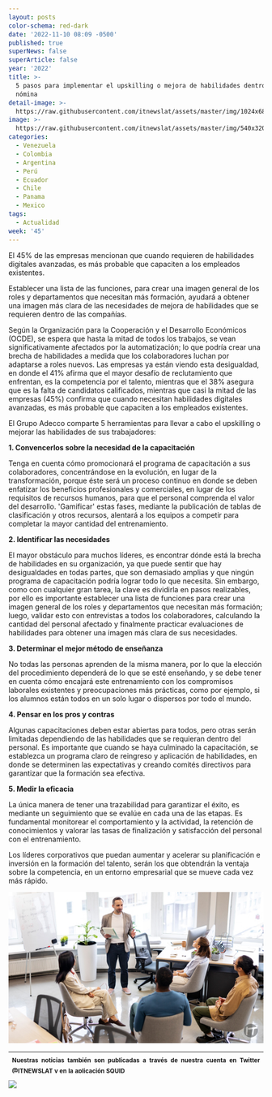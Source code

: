 ```yaml
---
layout: posts
color-schema: red-dark
date: '2022-11-10 08:09 -0500'
published: true
superNews: false
superArticle: false
year: '2022'
title: >-
  5 pasos para implementar el upskilling o mejora de habilidades dentro de la
  nómina
detail-image: >-
  https://raw.githubusercontent.com/itnewslat/assets/master/img/1024x680/presentacion-al-equipo-g.jpg
image: >-
  https://raw.githubusercontent.com/itnewslat/assets/master/img/540x320/presentacion-al-equipo-p.jpg
categories:
  - Venezuela
  - Colombia
  - Argentina
  - Perú
  - Ecuador
  - Chile
  - Panama
  - Mexico
tags:
  - Actualidad
week: '45'
---
```

El 45% de las empresas mencionan que cuando requieren de habilidades digitales avanzadas, es más probable que capaciten a los empleados existentes.

Establecer una lista de las funciones, para crear una imagen general de los roles y departamentos que necesitan más formación, ayudará a obtener una imagen más clara de las necesidades de mejora de habilidades
 que se requieren dentro de las compañías.
 
Según la Organización para la Cooperación y el Desarrollo Económicos (OCDE), se espera que hasta la mitad de todos los trabajos, se vean significativamente afectados por la automatización; lo que podría crear una brecha de habilidades a medida que los colaboradores luchan por adaptarse a roles nuevos. Las empresas ya están viendo esta desigualdad, en donde el 41% afirma que el mayor desafío de reclutamiento que enfrentan, es la competencia por el talento, mientras que el 38% asegura que es la falta de candidatos calificados, mientras que casi la mitad de las empresas (45%) confirma que cuando necesitan habilidades digitales avanzadas, es más probable que capaciten a los empleados existentes.
 
El Grupo Adecco comparte 5 herramientas para llevar a cabo el upskilling o mejorar las habilidades de sus trabajadores:
 
**1. Convencerlos sobre la necesidad de la capacitación**

Tenga en cuenta cómo promocionará el programa de capacitación a sus colaboradores, concentrándose en la evolución, en lugar de la transformación, porque éste será un proceso continuo en donde se deben enfatizar los beneficios profesionales y comerciales, en lugar de los requisitos de recursos humanos, para que el personal comprenda el valor del desarrollo. 'Gamificar' estas fases, mediante la publicación de tablas de clasificación y otros recursos, alentará a los equipos a competir para completar la mayor cantidad del entrenamiento.
 
**2. Identificar las necesidades**

El mayor obstáculo para muchos líderes, es encontrar dónde está la brecha de habilidades en su organización, ya que puede sentir que hay desigualdades en todas partes, que son demasiado amplias y que ningún programa de capacitación podría lograr todo lo que necesita. Sin embargo, como con cualquier gran tarea, la clave es dividirla en pasos realizables, por ello es importante establecer una lista de funciones para crear una imagen general de los roles y departamentos que necesitan más formación; luego, validar esto con entrevistas a todos los colaboradores, calculando la cantidad del personal afectado y finalmente practicar evaluaciones de habilidades para obtener una imagen más clara de sus necesidades.
 
**3. Determinar el mejor método de enseñanza**

No todas las personas aprenden de la misma manera, por lo que la elección del procedimiento dependerá de lo que se esté enseñando, y se debe tener en cuenta cómo encajará este entrenamiento con los compromisos laborales existentes y preocupaciones más prácticas, como por ejemplo, si los alumnos están todos en un solo lugar o dispersos por todo el mundo.
 
**4. Pensar en los pros y contras**

Algunas capacitaciones deben estar abiertas para todos, pero otras serán limitadas dependiendo de las habilidades que se requieran dentro del personal. Es importante que cuando se haya culminado la capacitación, se establezca un programa claro de reingreso y aplicación de habilidades, en donde se determinen las expectativas y creando comités directivos para garantizar que la formación sea efectiva.
 
**5. Medir la eficacia**

La única manera de tener una trazabilidad para garantizar el éxito, es mediante un seguimiento que se evalúe en cada una de las etapas. Es fundamental monitorear el comportamiento y la actividad, la retención de conocimientos y valorar las tasas de finalización y satisfacción del personal con el entrenamiento.
 
Los líderes corporativos que puedan aumentar y acelerar su planificación e inversión en la formación del  talento, serán los que obtendrán la ventaja sobre la competencia, en un entorno empresarial que se mueve cada vez más rápido.

![](https://raw.githubusercontent.com/itnewslat/assets/master/img/540x320/presentacion-al-equipo-p.jpg)

<table style="height: 42px;" width="569">
<tbody>
<tr>
<td style="text-align: justify;"><sub><strong>Nuestras noticias también son publicadas a través de nuestra cuenta en Twitter <a href="https://twitter.com/itnewslat?lang=es">@ITNEWSLAT</a> y en la aplicación <a href="https://squidapp.co/en/">SQUID</a></strong></sub></td>
</tr>
</tbody>
</table>

<img src="https://tracker.metricool.com/c3po.jpg?hash=56f88a41e39ab42c063cc51676587a04"/>